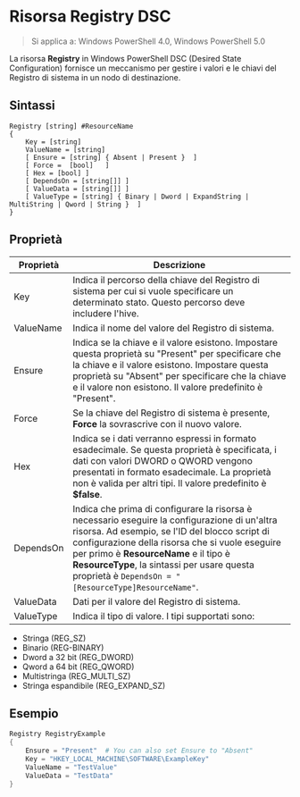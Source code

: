 # Risorsa Registry DSC

> Si applica a: Windows PowerShell 4.0, Windows PowerShell 5.0

La risorsa **Registry** in Windows PowerShell DSC (Desired State Configuration) fornisce un meccanismo per gestire i valori e le chiavi del Registro di sistema in un nodo di destinazione.

## Sintassi

```
Registry [string] #ResourceName
{
    Key = [string]
    ValueName = [string]
    [ Ensure = [string] { Absent | Present }  ]
    [ Force =  [bool]   ]
    [ Hex = [bool] ]
    [ DependsOn = [string[]] ]
    [ ValueData = [string[]] ]
    [ ValueType = [string] { Binary | Dword | ExpandString | MultiString | Qword | String }  ]
}
```

## Proprietà
|  Proprietà  |  Descrizione   | 
|---|---| 
| Key| Indica il percorso della chiave del Registro di sistema per cui si vuole specificare un determinato stato. Questo percorso deve includere l'hive.| 
| ValueName| Indica il nome del valore del Registro di sistema.| 
| Ensure| Indica se la chiave e il valore esistono. Impostare questa proprietà su "Present" per specificare che la chiave e il valore esistono. Impostare questa proprietà su "Absent" per specificare che la chiave e il valore non esistono. Il valore predefinito è "Present".| 
| Force| Se la chiave del Registro di sistema è presente, __Force__ la sovrascrive con il nuovo valore.| 
| Hex| Indica se i dati verranno espressi in formato esadecimale. Se questa proprietà è specificata, i dati con valori DWORD o QWORD vengono presentati in formato esadecimale. La proprietà non è valida per altri tipi. Il valore predefinito è __$false__.| 
| DependsOn| Indica che prima di configurare la risorsa è necessario eseguire la configurazione di un'altra risorsa. Ad esempio, se l'ID del blocco script di configurazione della risorsa che si vuole eseguire per primo è __ResourceName__ e il tipo è __ResourceType__, la sintassi per usare questa proprietà è `DependsOn = "[ResourceType]ResourceName"`.| 
| ValueData| Dati per il valore del Registro di sistema.| 
| ValueType| Indica il tipo di valore. I tipi supportati sono: 
<ul><li>Stringa (REG_SZ)</li>


<li>Binario (REG-BINARY)</li>


<li>Dword a 32 bit (REG_DWORD)</li>


<li>Qword a 64 bit (REG_QWORD)</li>


<li>Multistringa (REG_MULTI_SZ)</li>


<li>Stringa espandibile (REG_EXPAND_SZ)</li></ul>

## Esempio
```powershell
Registry RegistryExample
{
    Ensure = "Present"  # You can also set Ensure to "Absent"
    Key = "HKEY_LOCAL_MACHINE\SOFTWARE\ExampleKey"
    ValueName = "TestValue"
    ValueData = "TestData"
}
```

<!--HONumber=Feb16_HO4-->
